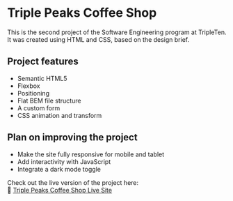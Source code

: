# Triple Peaks Coffee Shop

This is the second project of the Software Engineering program at TripleTen. It was created using HTML and CSS, based on the design brief.

## Project features

- Semantic HTML5
- Flexbox
- Positioning
- Flat BEM file structure
- A custom form
- CSS animation and transform

## Plan on improving the project

- Make the site fully responsive for mobile and tablet
- Add interactivity with JavaScript
- Integrate a dark mode toggle

Check out the live version of the project here:  
🔗 [Triple Peaks Coffee Shop Live Site](https://alialio-coder.github.io/se_project_coffeeshop/)